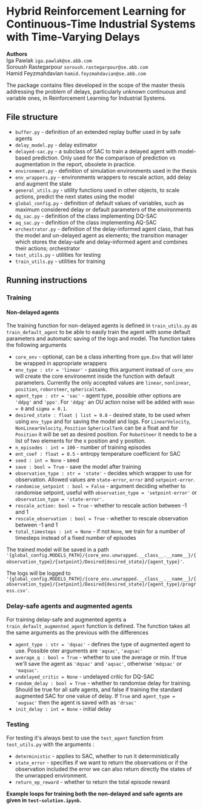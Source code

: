 # Hybrid Reinforcement Learning for Continuous-Time Industrial Systems with Time-Varying Delays
**Authors**<br>
Iga Pawlak `iga.pawlak@se.abb.com`<br>
Soroush Rastegarpour `soroush.rastegarpour@se.abb.com`<br>
Hamid Feyzmahdavian `hamid.feyzmahdavian@se.abb.com`


The package contains files developed in the scope of the master thesis addressing the problem of delays, particularly unknown continuous and variable ones, in Reinforcement Learning for Industrial Systems. 

## File structure
- `buffer.py`  - definition of an extended replay buffer used in by safe agents
- `delay_model.py` - delay estimator 
- `delayed-sac.py` - a subclass of SAC to train a delayed agent with model-based prediction. Only used for the comparison of prediction vs augmentation in the report, obsolete in practice. 
- `environment.py` - definition of simulation environments used in the thesis
- `env_wrappers.py` - environments wrappers to rescale action, add delay and augment the state 
- `general_utils.py` - utility functions used in other objects, to scale actions, predict the next states using the model 
- `global_config.py` - definition of default values of variables, such as maximum considered delay or default parameters of the environments
- `dq_sac.py` - definition of the class implementing DQ-SAC
- `aq_sac.py` - definition of the class implementing AQ-SAC
- `orchestrator.py` - definition of the delay-informed agent class, that has the model and un-delayed agent as elements; the transition manager which stores the delay-safe and delay-informed agent and combines their actions; orchestrator 
- `test_utils.py` - utilities for testing
- `train_utils.py` - utilities for training

## Running instructions
### Training
#### Non-delayed agents
The training function for non-delayed agents is defined in `train_utils.py` as `train_default_agent` to be able to easily train the agent with some default parameters and automatic saving of the logs and model. 
The function takes the following arguments
- `core_env` - optional, can be a class inheriting from `gym.Env` that will later be wrapped in appropriate wrappers
- `env_type : str = 'linear'` - passing this argument instead of `core_env` will create the core environemnt inside the function with default parameters. Currently the only accepted values are `linear`, `nonlinear`, `position`, `roborsteer`, `sphericaltank`. 
- `agent_type : str = 'sac'` - agent type, possible other options are `'ddpg'` and `'ppo'`. For `'ddpg'` an OU action noise will be added with `mean = 0` and `sigma = 0.1`.
- `desired_state : float | list = 0.8` - desired state, to be used when using `env_type` and for saving the model and logs. For `LinearVelocity`, `NonLinearVelocity`, `Position` `SphericalTank` can be a float and for `Position` it will be set as desired position. For `RobotSteer` it needs to be a list of two elements for the x position and y position. 
- `n_episodes : int = 100` - number of training episodes
- `ent_coef : float = 0.5` - entropy temperature coefficient for SAC
- `seed : int = None` - seed
- `save : bool = True` - save the model after training 
- `observation_type : str = 'state'` - decides which wrapper to use for observation. Allowed values are `state-error`, `error` and `setpoint-error`. 
- `randomise_setpoint : bool = False` - argument deciding whether to randomise setpoint, useful with `observation_type = 'setpoint-error'` or `observation_type = 'state-error'`. 
- `rescale_action: bool = True` - whether to rescale action between -1 and 1
- `rescale_observation : bool = True` - whether to rescale observation between -1 and 1
- `total_timesteps : int = None` - if not `None`, we train for a number of timesteps instead of a fixed number of episodes

The trained model will be saved in a path 
`'{global_config.MODELS_PATH}/{core_env.unwrapped.__class__.__name__}/{observation_type}/{setpoint}/Desired{desired_state}/{agent_type}'`. 

The logs will be logged to 
`'{global_config.MODELS_PATH}/{core_env.unwrapped.__class__.__name__}/{observation_type}/{setpoint}/Desired{desired_state}/{agent_type}/progress.csv'`. 

### Delay-safe agents and augmented agents
For training delay-safe and augmented agents a `train_default_augmented_agent` function is defined. The function takes all the same arguments as the previous with the differences
- `agent_type : str = 'dqsac'` - defines the type of augmented agent to use. Possible oter arguments are `'aqsac'`, `'augsac'`
- `average_q : bool = True` - whether to use the average or min. If true we'll save the agent as `'dqsac'` and `'aqsac'`, otherwise `'mdqsac'` or `'maqsac'`. 
- `undelayed_critic = None` - undelayed critic for DQ-SAC
- `random_delay : bool = True` - whether to randomise delay for training. Should be true for all safe agents, and false if training the standard augmented SAC for one value of delay. If `True` and `agent_type = 'augsac'` then the agent is saved with as `'drsac'` 
- `init_delay : int = None` - initial delay

### Testing
For testing it's always best to use the `test_agent` function from `test_utils.py` with the arguments :
- `deterministic` - applies to SAC, whether to run it deterministically
- `state_error` - specifies if we want to return the observations or if the observation included the error we can also return directly the states of the unwrapped environment. 
- `return_ep_reward` - whether to return the total episode reward

**Example loops for training both the non-delayed and safe agents are given in `test-solution.ipynb`.**
